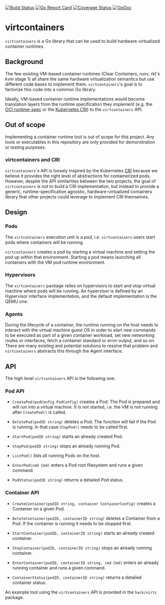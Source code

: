 [![Build Status](https://travis-ci.org/containers/virtcontainers.svg?branch=master)](https://travis-ci.org/containers/virtcontainers)
[![Go Report Card](https://goreportcard.com/badge/github.com/containers/virtcontainers)](https://goreportcard.com/report/github.com/containers/virtcontainers)
[![Coverage Status](https://coveralls.io/repos/github/containers/virtcontainers/badge.svg?branch=master)](https://coveralls.io/github/containers/virtcontainers?branch=master)
[![GoDoc](https://godoc.org/github.com/containers/virtcontainers?status.svg)](https://godoc.org/github.com/containers/virtcontainers)

# virtcontainers

`virtcontainers` is a Go library that can be used to build hardware-virtualized container
runtimes.

## Background

The few existing VM-based container runtimes (Clear Containers, runv, rkt's
kvm stage 1) all share the same hardware virtualization semantics but use different
code bases to implement them. `virtcontainers`'s goal is to factorize this code into
a common Go library.

Ideally, VM-based container runtime implementations would become translation
layers from the runtime specification they implement (e.g. the [OCI runtime-spec][oci]
or the [Kubernetes CRI][cri]) to the `virtcontainers` API.

[oci]: https://github.com/opencontainers/runtime-spec
[cri]: https://github.com/kubernetes/kubernetes/blob/master/docs/proposals/container-runtime-interface-v1.md

## Out of scope

Implementing a container runtime tool is out of scope for this project. Any
tools or executables in this repository are only provided for demonstration or
testing purposes.

### virtcontainers and CRI

`virtcontainers`'s API is loosely inspired by the Kubernetes [CRI][cri] because
we believe it provides the right level of abstractions for containerized pods.
However, despite the API similarities between the two projects, the goal of
`virtcontainers` is _not_ to build a CRI implementation, but instead to provide a
generic, runtime-specification agnostic, hardware-virtualized containers
library that other projects could leverage to implement CRI themselves.

## Design

### Pods

The `virtcontainers` execution unit is a _pod_, i.e. `virtcontainers` users start pods where
containers will be running.

`virtcontainers` creates a pod by starting a virtual machine and setting the pod
up within that environment. Starting a pod means launching all containers with
the VM pod runtime environment.

### Hypervisors

The `virtcontainers` package relies on hypervisors to start and stop virtual machine where
pods will be running. An hypervisor is defined by an Hypervisor interface implementation,
and the default implementation is the QEMU one.

### Agents

During the lifecycle of a container, the runtime running on the host needs to interact with
the virtual machine guest OS in order to start new commands to be executed as part of a given
container workload, set new networking routes or interfaces, fetch a container standard or
error output, and so on.
There are many existing and potential solutions to resolve that problem and `virtcontainers` abstracts
this through the Agent interface.

## API

The high level `virtcontainers` API is the following one:

### Pod API

* `CreatePod(podConfig PodConfig)` creates a Pod.
The Pod is prepared and will run into a virtual machine. It is not started, i.e. the VM is not running after `CreatePod()` is called.

* `DeletePod(podID string)` deletes a Pod.
The function will fail if the Pod is running. In that case `StopPod()` needs to be called first.

* `StartPod(podID string)` starts an already created Pod.

* `StopPod(podID string)` stops an already running Pod.

* `ListPod()` lists all running Pods on the host.

* `EnterPod(cmd Cmd)` enters a Pod root filesystem and runs a given command.

* `PodStatus(podID string)` returns a detailed Pod status.

### Container API

* `CreateContainer(podID string, container ContainerConfig)` creates a Container on a given Pod.

* `DeleteContainer(podID, containerID string)` deletes a Container from a Pod. If the container is running it needs to be stopped first.

* `StartContainer(podID, containerID string)` starts an already created container.

* `StopContainer(podID, containerID string)` stops an already running container.

* `EnterContainer(podID, containerID string, cmd Cmd)` enters an already running container and runs a given command.

* `ContainerStatus(podID, containerID string)` returns a detailed container status.


An example tool using the `virtcontainers` API is provided in the `hack/virtc` package.

